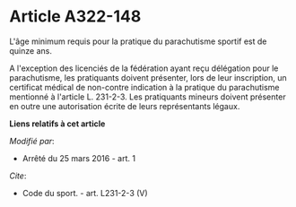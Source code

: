 # Article A322-148

L'âge minimum requis pour la pratique du parachutisme sportif est de quinze ans. 

A l'exception des licenciés de la fédération ayant reçu délégation pour le parachutisme, les pratiquants doivent présenter,
lors de leur inscription, un certificat médical de non-contre indication à la pratique du parachutisme mentionné à l'article
L. 231-2-3. Les pratiquants mineurs doivent présenter en outre une autorisation écrite de leurs représentants légaux.

**Liens relatifs à cet article**

_Modifié par_:

  - Arrêté du 25 mars 2016 - art. 1

_Cite_:

  - Code du sport. - art. L231-2-3 (V)
